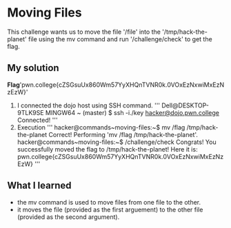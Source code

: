 # Moving Files
This challenge wants us to move the file '/file' into the '/tmp/hack-the-planet' file using the mv command and run '/challenge/check' to get the flag.
## My solution
**Flag**'pwn.college{cZSGsuUx860Wm57YyXHQnTVNR0k.0VOxEzNxwiMxEzNzEzW}'
1. I connected the dojo host using SSH command.
'''
Dell@DESKTOP-9TLK9SE MINGW64 ~ (master)
$ ssh -i./key hacker@dojo.pwn.college
Connected!
'''
2. Execution 
'''
hacker@commands~moving-files:~$ mv /flag /tmp/hack-the-planet
Correct! Performing 'mv /flag /tmp/hack-the-planet'.
hacker@commands~moving-files:~$ /challenge/check
Congrats! You successfully moved the flag to /tmp/hack-the-planet! Here it is:
pwn.college{cZSGsuUx860Wm57YyXHQnTVNR0k.0VOxEzNxwiMxEzNzEzW}
'''
## What I learned 
- the mv command is used to move files from one file to the other.
- it moves the file (provided as the first arguement) to the other file (provided as the second argument).

